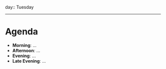 day:: Tuesday

---

# Agenda

- **Morning**: ...
- **Afternoon**: ...
- **Evening**: ...
- **Late Evening**: ...

